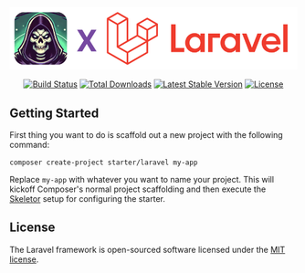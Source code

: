<p align="center"><img src=".github/assets/banner.png" width="600" alt="Laravel Logo"></p>

<p align="center">
<a href="https://github.com/composer-starters/laravel/actions"><img src="https://github.com/composer-starters/laravel/actions/workflows/tests.yml/badge.svg" alt="Build Status"></a>
<a href="https://packagist.org/packages/starter/laravel"><img src="https://img.shields.io/packagist/dt/starter/laravel" alt="Total Downloads"></a>
<a href="https://packagist.org/packages/starter/laravel"><img src="https://img.shields.io/packagist/v/starter/laravel" alt="Latest Stable Version"></a>
<a href="https://packagist.org/packages/starter/laravel"><img src="https://img.shields.io/packagist/l/starter/laravel" alt="License"></a>
</p>

## Getting Started

First thing you want to do is scaffold out a new project with the following command:

```shell
composer create-project starter/laravel my-app
```

Replace `my-app` with whatever you want to name your project. This will kickoff Composer's normal project scaffolding
and then execute the [Skeletor](https://github.com/aniftyco/skeletor) setup for configuring the starter.

## License

The Laravel framework is open-sourced software licensed under the [MIT license](https://opensource.org/licenses/MIT).
